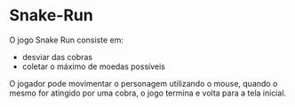 # Snake-Run

O jogo Snake Run consiste em:
- desviar das cobras
- coletar o máximo de moedas possíveis

O jogador pode movimentar o personagem utilizando o mouse, quando o mesmo for atingido por uma cobra, o jogo termina e volta para a tela inicial.

